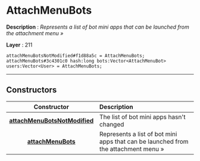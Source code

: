 # AttachMenuBots

**Description** : *Represents a list of bot mini apps that can be launched from the attachment menu &raquo;*

**Layer** : 211

```tl
attachMenuBotsNotModified#f1d88a5c = AttachMenuBots;
attachMenuBots#3c4301c0 hash:long bots:Vector<AttachMenuBot> users:Vector<User> = AttachMenuBots;
```

---

## Constructors

| Constructor | Description |
| :---: | :--- |
| [**attachMenuBotsNotModified**](constructor/attachMenuBotsNotModified) | The list of bot mini apps hasn't changed |
| [**attachMenuBots**](constructor/attachMenuBots) | Represents a list of bot mini apps that can be launched from the attachment menu » |